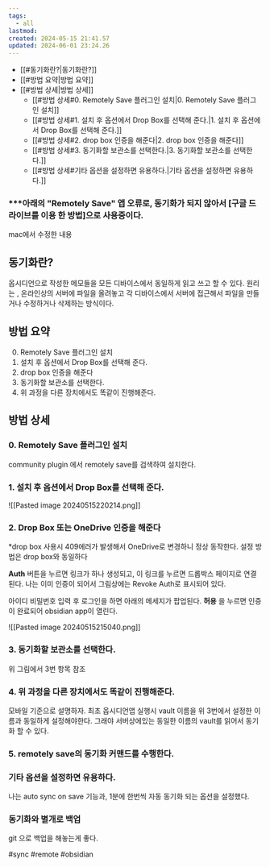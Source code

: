 ```yaml
---
tags:
  - all
lastmod: 
created: 2024-05-15 21:41.57
updated: 2024-06-01 23:24.26
---
```


- [[#동기화란?|동기화란?]]
- [[#방법 요약|방법 요약]]
- [[#방법 상세|방법 상세]]
	- [[#방법 상세#0. Remotely Save 플러그인 설치|0. Remotely Save 플러그인 설치]]
	- [[#방법 상세#1. 설치 후 옵션에서 Drop Box를 선택해 준다.|1. 설치 후 옵션에서 Drop Box를 선택해 준다.]]
	- [[#방법 상세#2. drop box 인증을 해준다|2. drop box 인증을 해준다]]
	- [[#방법 상세#3. 동기화할 보관소를 선택한다.|3. 동기화할 보관소를 선택한다.]]
	- [[#방법 상세#기타 옵션을 설정하면 유용하다.|기타 옵션을 설정하면 유용하다.]]

### ***아래의 "Remotely Save" 앱 오류로, 동기화가 되지 않아서  [구글 드라이브를 이용 한 방법]으로 사용중이다.


mac에서 수정한 내용
## 동기화란?
옵시디언으로 작성한 메모들을 모든 디바이스에서 동일하게 읽고 쓰고 할 수 있다.
원리는 , 온라인상의 서버에 파일을 올려놓고 각 디바이스에서 서버에 접근해서 파일을 만들거나 수정하거나 삭제하는 방식이다.


## 방법 요약
0. Remotely Save 플러그인 설치
1. 설치 후 옵션에서 Drop Box를 선택해 준다.
2. drop box 인증을 해준다
3. 동기화할 보관소를 선택한다.
4. 위 과정을 다른 장치에서도 똑같이 진행해준다.

## 방법 상세
### 0. Remotely Save 플러그인 설치
 community plugin 에서 remotely save를 검색하여 설치한다.
 

### 1. 설치 후 옵션에서 Drop Box를 선택해 준다.
![[Pasted image 20240515220214.png]]

### 2. Drop Box 또는 OneDrive 인증을 해준다
*drop box 사용시 409에러가 발생해서 OneDrive로 변경하니 정상 동작한다.
설정 방법은 drop box와 동일하다

**Auth** 버튼을 누르면 링크가 하나 생성되고, 이 링크를 누르면 드롭박스 페이지로 연결된다.
나는 이미 인증이 되어서 그림상에는  Revoke Auth로 표시되어 있다.

아이디 비밀번호 입력 후 로그인을 하면 아래의 메세지가 팝업된다.
**허용** 을 누르면 인증이 완료되어 obsidian app이 열린다.

![[Pasted image 20240515215040.png]]


### 3. 동기화할 보관소를 선택한다.
위 그림에서 3번 항목 참조

### 4. 위 과정을 다른 장치에서도 똑같이 진행해준다.
모바일 기준으로 설명하자.
최초 옵시디언앱 실행시 vault 이름을 위 3번에서 설정한 이름과 동일하게 설정해야한다. 그래야 서버상에있는 동일한 이름의 vault를 읽어서 동기화 할 수 있다.

### 5. remotely save의 동기화 커맨드를 수행한다.


### 기타 옵션을 설정하면 유용하다.
나는 auto sync on save 기능과, 1분에 한번씩 자동 동기화 되는 옵션을 설정했다.


### 동기화와 별개로 백업
git 으로 백업을 해놓는게 좋다. 

#sync #remote #obsidian
